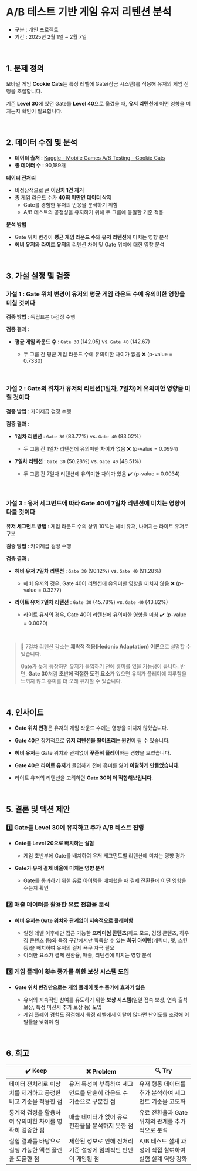 # A/B 테스트 기반 게임 유저 리텐션 분석
- 구분 : 개인 프로젝트
- 기간 : 2025년 2월 1일 ~ 2월 7일

<br>

## 1. 문제 정의
모바일 게임 **Cookie Cats**는 특정 레벨에 Gate(잠금 시스템)를 적용해 유저의 게임 진행을 조절합니다.

기존 **Level 30**에 있던 Gate를 **Level 40**으로 옮겼을 때, **유저 리텐션**에 어떤 영향을 미치는지 확인이 필요합니다.

<br>

## 2. 데이터 수집 및 분석
- **데이터 출처** : [Kaggle - Mobile Games A/B Testing - Cookie Cats](https://www.kaggle.com/datasets/mursideyarkin/mobile-games-ab-testing-cookie-cats)
- **총 데이터 수** : 90,189개

**데이터 전처리**
- 비정상적으로 큰 **이상치 1건 제거**  
- 총 게임 라운드 수가 **40회 미만인 데이터 삭제**
  - Gate를 경험한 유저의 반응을 분석하기 위함  
  - A/B 테스트의 공정성을 유지하기 위해 두 그룹에 동일한 기준 적용  

**분석 방법**
- Gate 위치 변경이 **평균 게임 라운드 수**와 **유저 리텐션**에 미치는 영향 분석
- **헤비 유저**와 **라이트 유저**의 리텐션 차이 및 Gate 위치에 대한 영향 분석

<br>

## 3. 가설 설정 및 검증

### 가설 1 : Gate 위치 변경이 유저의 평균 게임 라운드 수에 유의미한 영향을 미칠 것이다
**검증 방법** : 독립표본 t-검정 수행

**검증 결과** :
- **평균 게임 라운드 수** : `Gate 30` (142.05) vs. `Gate 40` (142.67)

  - 두 그룹 간 평균 게임 라운드 수에 유의미한 차이가 없음 ❌ (p-value = 0.7330)

<br>

### 가설 2 : Gate의 위치가 유저의 리텐션(1일차, 7일차)에 유의미한 영향을 미칠 것이다
**검증 방법** : 카이제곱 검정 수행

**검증 결과** :
- **1일차 리텐션** : `Gate 30` (83.77%) vs. `Gate 40` (83.02%)
  - 두 그룹 간 1일차 리텐션에 유의미한 차이가 없음 ❌ (p-value = 0.0994)

- **7일차 리텐션** : `Gate 30` (50.28%) vs. `Gate 40` (48.51%)
  - 두 그룹 간 7일차 리텐션에 유의미한 차이가 있음 ✔️ (p-value = 0.0034)

<br>

### 가설 3 : 유저 세그먼트에 따라 Gate 40이 7일차 리텐션에 미치는 영향이 다를 것이다
**유저 세그먼트 방법** : 게임 라운드 수의 상위 10%는 헤비 유저, 나머지는 라이트 유저로 구분

**검증 방법** : 카이제곱 검정 수행

**검증 결과** :
- **헤비 유저 7일차 리텐션** : `Gate 30` (90.12%) vs. `Gate 40` (91.28%)
  - 헤비 유저의 경우, Gate 40이 리텐션에 유의미한 영향을 미치지 않음 ❌ (p-value = 0.3277)

- **라이트 유저 7일차 리텐션** : `Gate 30` (45.78%) vs. `Gate 40` (43.82%)
  - 라이트 유저의 경우, Gate 40이 리텐션에 유의미한 영향을 미침 ✔️ (p-value = 0.0020)

<br>

> 📌 7일차 리텐션 감소는 **쾌락적 적응(Hedonic Adaptation) 이론**으로 설명할 수 있습니다.
> 
> Gate가 늦게 등장하면 유저가 몰입하기 전에 흥미를 잃을 가능성이 큽니다.
> 반면, **Gate 30**처럼 **초반에 적절한 도전 요소**가 있으면 유저가 플레이에 지루함을 느끼지 않고 흥미를 더 오래 유지할 수 있습니다.

<br>

## 4. 인사이트

- **Gate 위치 변경**은 유저의 게임 라운드 수에는 영향을 미치지 않았습니다.

- **Gate 40**은 장기적으로 **유저 리텐션을 떨어뜨리는 원인**이 될 수 있습니다.

- **헤비 유저**는 Gate 위치와 관계없이 **꾸준히 플레이**하는 경향을 보였습니다.

- **Gate 40**은 **라이트 유저**가 몰입하기 전에 흥미를 잃어 **이탈하게 만들었습니다.**

- 라이트 유저의 리텐션을 고려하면 **Gate 30이 더 적합해보입니다.**


<br>

## 5. 결론 및 액션 제안

### 1️⃣ Gate를 Level 30에 유지하고 추가 A/B 테스트 진행  
- **Gate를 Level 20으로 배치하는 실험**
  - 게임 초반부에 Gate를 배치하여 유저 세그먼트별 리텐션에 미치는 영향 평가

- **Gate가 유저 결제 비율에 미치는 영향 분석**
  - Gate를 통과하기 위한 유료 아이템을 배치했을 때 결제 전환율에 어떤 영향을 주는지 확인


### 2️⃣ 매출 데이터를 활용한 유료 전환율 분석
- **헤비 유저는 Gate 위치와 관계없이 지속적으로 플레이함**

  - 일정 레벨 이후에만 접근 가능한 **프리미엄 콘텐츠**(하드 모드, 경쟁 콘텐츠, 하우징 콘텐츠 등)와 특정 구간에서만 획득할 수 있는 **희귀 아이템**(캐릭터, 펫, 스킨 등)을 배치하여 유저의 결제 욕구 자극 필요
  - 이러한 요소가 결제 전환율, 매출, 리텐션에 미치는 영향 분석

### 3️⃣ 게임 플레이 횟수 증가를 위한 보상 시스템 도입
- **Gate 위치 변경만으로는 게임 플레이 횟수 증가에 효과가 없음**

  - 유저의 지속적인 참여를 유도하기 위한 **보상 시스템**(일일 접속 보상, 연속 출석 보상, 특정 미션시 추가 보상 등) 도입
  - 게임 플레이 경험도 점검해서 특정 레벨에서 이탈이 많다면 난이도를 조정해 이탈률을 낮춰야 함

<br>

## 6. 회고


| **✔️ Keep** | **❌ Problem** | **🔍 Try** |
|---------|-----------|--------|
| 데이터 전처리로 이상치를 제거하고 공정한 비교 기준을 적용한 점 | 유저 특성이 부족하여 세그먼트를 단순히 라운드 수 기준으로 구분한 점 | 유저 행동 데이터를 추가 분석하여 세그먼트 기준을 고도화 |
| 통계적 검정을 활용하여 유의미한 차이를 명확히 검증한 점 | 매출 데이터가 없어 유료 전환율을 분석하지 못한 점 | 유료 전환율과 Gate 위치의 관계를 추가적으로 분석 |
| 실험 결과를 바탕으로 실행 가능한 액션 플랜을 도출한 점 | 제한된 정보로 인해 전처리 기준 설정에 임의적인 판단이 개입된 점 | A/B 테스트 설계 과정에 직접 참여하여 실험 설계 역량 강화 |
